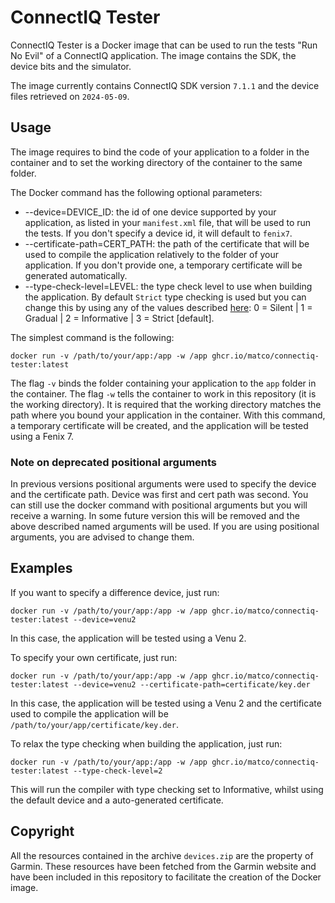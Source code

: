# ConnectIQ Tester

ConnectIQ Tester is a Docker image that can be used to run the tests "Run No Evil" of a ConnectIQ application. The image contains the SDK, the device bits and the simulator.

The image currently contains ConnectIQ SDK version `7.1.1` and the device files retrieved on `2024-05-09`.

## Usage

The image requires to bind the code of your application to a folder in the container and to set the working directory of the container to the same folder.

The Docker command has the following optional parameters:

- --device=DEVICE_ID: the id of one device supported by your application, as listed in your `manifest.xml` file, that will be used to run the tests. If you don't specify a device id, it will default to `fenix7`.
- --certificate-path=CERT_PATH: the path of the certificate that will be used to compile the application relatively to the folder of your application. If you don't provide one, a temporary certificate will be generated automatically.
- --type-check-level=LEVEL: the type check level to use when building the application. By default `Strict` type checking is used but you can change this by using any of the values described [here](https://developer.garmin.com/connect-iq/monkey-c/monkey-types/): 0 = Silent | 1 = Gradual | 2 = Informative | 3 = Strict [default].

The simplest command is the following:

```
docker run -v /path/to/your/app:/app -w /app ghcr.io/matco/connectiq-tester:latest
```

The flag `-v` binds the folder containing your application to the `app` folder in the container. The flag `-w` tells the container to work in this repository (it is the working directory). It is required that the working directory matches the path where you bound your application in the container. With this command, a temporary certificate will be created, and the application will be tested using a Fenix 7.

### Note on deprecated positional arguments

In previous versions positional arguments were used to specify the device and the certificate path. Device was first and cert path was second. You can still use the docker command with positional arguments but you will receive a warning. In some future version this will be removed and the above described named arguments will be used. If you are using positional arguments, you are advised to change them.

## Examples

If you want to specify a difference device, just run:

```
docker run -v /path/to/your/app:/app -w /app ghcr.io/matco/connectiq-tester:latest --device=venu2
```

In this case, the application will be tested using a Venu 2.

To specify your own certificate, just run:

```
docker run -v /path/to/your/app:/app -w /app ghcr.io/matco/connectiq-tester:latest --device=venu2 --certificate-path=certificate/key.der
```

In this case, the application will be tested using a Venu 2 and the certificate used to compile the application will be `/path/to/your/app/certificate/key.der`.

To relax the type checking when building the application, just run:

```
docker run -v /path/to/your/app:/app -w /app ghcr.io/matco/connectiq-tester:latest --type-check-level=2
```

This will run the compiler with type checking set to Informative, whilst using the default device and a auto-generated certificate.

## Copyright

All the resources contained in the archive `devices.zip` are the property of Garmin. These resources have been fetched from the Garmin website and have been included in this repository to facilitate the creation of the Docker image.
